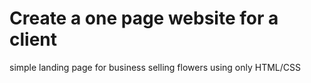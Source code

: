 # Create a one page website for a client

simple landing page for business selling flowers using only HTML/CSS
